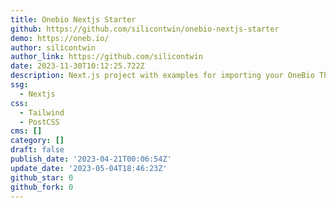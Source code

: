 ```yaml
---
title: Onebio Nextjs Starter
github: https://github.com/silicontwin/onebio-nextjs-starter
demo: https://oneb.io/
author: silicontwin
author_link: https://github.com/silicontwin
date: 2023-11-30T10:12:25.722Z
description: Next.js project with examples for importing your OneBio Thought Stream.
ssg:
  - Nextjs
css:
  - Tailwind
  - PostCSS
cms: []
category: []
draft: false
publish_date: '2023-04-21T00:06:54Z'
update_date: '2023-05-04T18:46:23Z'
github_star: 0
github_fork: 0
---
```

